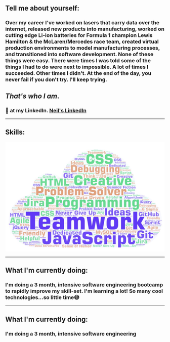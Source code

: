 ## Tell me about yourself:

### Over my career I've worked on lasers that carry data over the internet, released new products into manufacturing, worked on cutting edge Li-ion batteries for Formula 1 champion Lewis Hamilton & the McLaren/Mercedes race team, created virtual production environments to model manufacturing processes, and transitioned into software development. None of these things were easy. There were times I was told some of the things I had to do were next to impossible. A lot of times I succeeded. Other times I didn't. At the end of the day, you never fail if you don't try. I'll keep trying.

## _That's who I am_.

### :eyes: at my LinkedIn. [Neil's LinkedIn](https://www.linkedin.com/in/neil-p-saunders/)

<hr>

## Skills:

![WordCloud](WordCloud.jpg)

<hr>

## What I'm currently doing:

### I'm doing a 3 month, intensive software engineering bootcamp to rapidly improve my skill-set. I'm learning a lot! So many cool technologies...so little time:sweat_smile:

<hr>

## What I'm currently doing:

### I'm doing a 3 month, intensive software engineering

